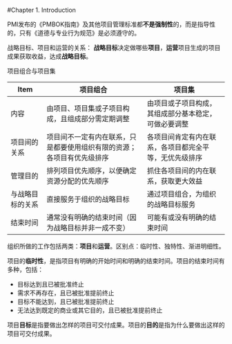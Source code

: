 #Chapter 1. Introduction

PMI发布的《PMBOK指南》及其他项目管理标准都**不是强制性**的，而是指导性的，只有《道德与专业行为规范》是必须遵守的。

战略目标、项目和运营的关系：
**战略目标**决定做哪些**项目**，**运营**项目生成的项目成果获取收益，达成**战略目标**。

项目组合与项目集

| Item             | 项目组合 | 项目集 |
|-|-|-|
| 内容             | 由项目、项目集或子项目构成，且组成部分需定期调整 | 由项目或子项目构成，其组成部分基本稳定，可做必要调整 |
| 项目间的关系     | 项目间不一定有内在联系，只是都要使用组织有限的资源；各项目有优先级排序 | 各项目间肯定有内在联系，各项目都完全平等，无优先级排序 |
| 管理目的         | 排列项目优先顺序，以便确定资源分配的优先顺序 | 抓住各项目间的内在联系，获取更大效益 |
| 与战略目标的关系 | 直接服务于组织的战略目标 | 通过项目组合，为组织的战略目标服务 |
| 结束时间         | 通常没有明确的结束时间（因为战略目标并非一成不变） | 可能有或没有明确的结束时间 |


组织所做的工作包括两类：**项目**和**运营**。区别点：临时性、独特性、渐进明细性。

项目的**临时性**，是指项目有明确的开始时间和明确的结束时间。项目的结束时间有多种，包括：
- 目标达到且已被批准终止
- 需求不再存在，且已被批准提前终止
- 目标不能达到，且已被批准提前终止
- 无法达到既定的商业或其它目的，且已被批准提前终止

项目**目标**是指要做出怎样的项目可交付成果。项目的**目的**是指为什么要做出这样的项目可交付成果。